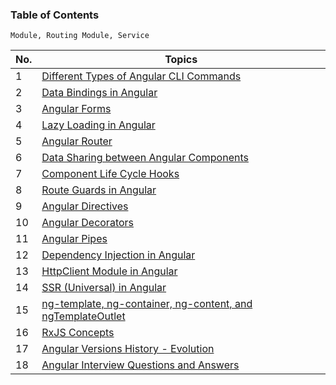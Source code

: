 ### Table of Contents

`Module, Routing Module, Service`

| No. | Topics                                                                                                                                             |
| --- | -------------------------------------------------------------------------------------------------------------------------------------------------- |
| 1   | <a href="https://github.com/sanjay9616/Angular/blob/master/Angular-CLI-Commands.md">Different Types of Angular CLI Commands</a>                    |
| 2   | <a href="https://github.com/sanjay9616/Angular/blob/master/Data-Bindings.md">Data Bindings in Angular</a>                                          |
| 3   | <a href="https://github.com/sanjay9616/Angular/blob/master/Forms.md">Angular Forms</a>                                                             |
| 4   | <a href="https://github.com/sanjay9616/Angular/blob/master/Lazy-Loading.md">Lazy Loading in Angular</a>                                            |
| 5   | <a href="https://github.com/sanjay9616/Angular/blob/master/Router.md">Angular Router</a>                                                           |
| 6   | <a href="https://github.com/sanjay9616/Angular/blob/master/Data-Sharing-between-Angular-Components.md">Data Sharing between Angular Components</a> |
| 7   | <a href="https://github.com/sanjay9616/Angular/blob/master/Life-Cycle-Hooks.md">Component Life Cycle Hooks</a>                                     |
| 8   | <a href="https://github.com/sanjay9616/Angular/blob/master/Route-Guards.md">Route Guards in Angular</a>                                            |
| 9   | <a href="https://github.com/sanjay9616/Angular/blob/master/Directives.md">Angular Directives</a>                                                   |
| 10  | <a href="https://github.com/sanjay9616/Angular/blob/master/Decorators.md">Angular Decorators</a>                                                   |
| 11  | <a href="https://github.com/sanjay9616/Angular/blob/master/Pipes.md">Angular Pipes</a>                                                             |
| 12  | <a href="https://github.com/sanjay9616/Angular/blob/master/Dependency-Injection.md">Dependency Injection in Angular</a>                            |
| 13  | <a href="https://github.com/sanjay9616/Angular/blob/master/HttpClient-Module.md">HttpClient Module in Angular</a>                                  |
| 14  | <a href="">SSR (Universal) in Angular</a>                                                                                                          |
| 15  | <a href="">ng-template, ng-container, ng-content, and ngTemplateOutlet</a>                                                                         |
| 16  | <a href="https://github.com/sanjay9616/JavaScript/blob/master/JavaScript-Technologies/RxJS/README.md">RxJS Concepts</a>                            |
| 17  | <a href="https://github.com/sanjay9616/Angular/blob/master/Angular-Versions-History.md">Angular Versions History - Evolution</a>                   |
| 18  | <a href="https://github.com/sanjay9616/Angular/blob/master/Interview.md">Angular Interview Questions and Answers</a>                               |